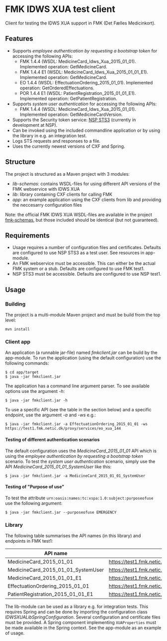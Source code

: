 # FMK IDWS XUA test client

Client for testing the IDWS XUA support in FMK (Det Fælles Medicinkort).

## Features

* Supports *employee authentication by requesting a bootstrap token* for accessing the following APIs:
    * FMK 1.4.4 (WSDL: MedicineCard_Idws_Xua_2015_01_01). Implemented operation: GetMedicineCard.
    * FMK 1.4.4 E1 (WSDL: MedicineCard_Idws_Xua_2015_01_01_E1). Implemented operation: GetMedicineCard.
    * EO 1.4.4 (WSDL: EffectuationOrdering_2015_01_01). Implemented operation: GetOrderedEffectuations.
    * POR 1.4.4 E1 (WSDL: PatientRegistration_2015_01_01_E1). Implemented operation: GetPatientRegistration.
* Supports *system user authentication* for accessing the following APIs:
    * FMK 1.4.4 (WSDL: MedicineCard_Idws_Xua_2015_01_01). Implemented operation: GetMedicineCardVersion.
* Supports the Security token service: [NSP STS3](https://www.nspop.dk/display/STS3) (currently in development at NSP).
* Can be invoked using the included commandline application or by using the library in e.g. an integration test.
* Logs STS requests and responses to a file.
* Uses the currently newest versions of CXF and Spring.

## Structure

The project is structured as a Maven project with 3 modules:
* *lib-schemas*: contains WSDL-files for using different API versions of the FMK webservice with IDWS XUA
* *lib*: library containing CXF clients for calling FMK
* *app*: an example application using the CXF clients from lib and providing the neccesarry configuration files

Note: the official FMK IDWS XUA WSDL-files are available in the project [fmk-schemas](https://github.com/trifork/fmk-schemas), but those included should be identical (but not guaranteed).

## Requirements

* Usage requires a number of configuration files and certificates. Defaults are configured to use NSP STS3 as a test user. See resources in app-module.
* An FMK webservice must be accessible. This can either be the actual FMK system or a stub. Defaults are configured to use FMK test1.
* NSP STS3 must be accessible. Defaults are configured to use NSP test1.

## Usage

### Building

The project is a multi-module Maven project and must be build from the top level:
```
mvn install
```

### Client app

An application (a runnable jar-file) named *fmkclient.jar* can be build by the app-module. To run the application (using the default configuration) use the following commands:

```
$ cd app/target
$ java -jar fmkclient.jar
```

The application has a command line argument parser. To see available options use the argument *-h*:

```
$ java -jar fmkclient.jar -h
```

To use a specific API (see the table in the section below) and a specific endpoint, use the argument *-a* and *-ws* e.g.:

```
$ java -jar fmkclient.jar -a EffectuationOrdering_2015_01_01 -ws https://test1.fmk.netic.dk/proxy/services/eo_xua_144
```

#### Testing of different authentication scenarios

The default configuration uses the *MedicineCard_2015_01_01* API which is using the *employee authentication by requesting a bootstrap token* scenario.
To test the *system user authentication* scenario, simply use the API *MedicineCard_2015_01_01_SystemUser* like this:

```
$ java -jar fmkclient.jar -a MedicineCard_2015_01_01_SystemUser
```

#### Testing of "Purpose of use"

To test the attribute `urn:oasis:names:tc:xspa:1.0:subject:purposeofuse` use the following argument:

```
$ java -jar fmkclient.jar --purposeofuse EMERGENCY
``` 

### Library

The following table summarises the API names (in this library) and endpoints in FMK test1:

API name | Endpoint
--- | ---
MedicineCard_2015_01_01 | https://test1.fmk.netic.dk/proxy/services/fmk_xua_144
MedicineCard_2015_01_01_SystemUser | https://test1.fmk.netic.dk/proxy/services/fmk_xua_144
MedicineCard_2015_01_01_E1 | https://test1.fmk.netic.dk/proxy/services/fmk_xua_144_E1
EffectuationOrdering_2015_01_01 | https://test1.fmk.netic.dk/proxy/services/eo_xua_144
PatientRegistration_2015_01_01_E1 | https://test1.fmk.netic.dk/proxy/services/por_xua_144_E1


The lib-module can be used as a library e.g. for integration tests. This requires Spring and can be done by importing the configuration class *IDWSXUALibSpringConfiguration*.
Several configuration and certificate files must be provided. A Spring component implementing `XUAProperties` must be made available in the Spring context. See the app-module as an example of usage.
